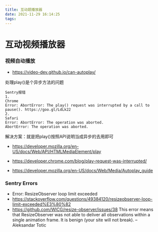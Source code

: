 ```yaml
---
title: 互动题播放器
date: 2021-11-29 16:14:25
tags:
---
```



# 互动视频播放器
### 视频自动播放  
- https://video-dev.github.io/can-autoplay/

处理play()是个异步方法的问题
```
Sentry报错
1.
Chrome
Error: AbortError: The play() request was interrupted by a call to pause(). https://goo.gl/LdLk22
2.
Safari
Error: AbortError: The operation was aborted.
AbortError: The operation was aborted.

```
解决方案：就是把play()按照API说明当成异步的去用即可
- https://developer.mozilla.org/en-US/docs/Web/API/HTMLMediaElement/play
- https://developer.chrome.com/blog/play-request-was-interrupted/


- https://developer.mozilla.org/en-US/docs/Web/Media/Autoplay_guide

### Sentry Errors
- Error: ResizeObserver loop limit exceeded
- https://stackoverflow.com/questions/49384120/resizeobserver-loop-limit-exceeded%E3%80%82
- https://github.com/WICG/resize-observer/issues/38
This error means that ResizeObserver was not able to deliver all observations within a single animation frame. It is benign (your site will not break). – Aleksandar Totic